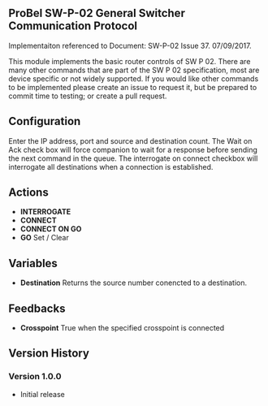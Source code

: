 ## ProBel SW-P-02 General Switcher Communication Protocol

Implementaiton referenced to Document: SW-P-02 Issue 37. 07/09/2017.

This module implements the basic router controls of SW P 02. There are many other commands that are part of the SW P 02 specification, most are device specific or not widely supported. If you would like other commands to be implemented please create an issue to request it, but be prepared to commit time to testing; or create a pull request.

## Configuration
Enter the IP address, port and source and destination count. The Wait on Ack check box will force companion to wait for a response before sending the next command in the queue. The interrogate on connect checkbox will interrogate all destinations when a connection is established.

## Actions
- **INTERROGATE** 
- **CONNECT** 
- **CONNECT ON GO** 
- **GO** Set / Clear

## Variables
- **Destination** Returns the source number conencted to a destination.

## Feedbacks
- **Crosspoint** True when the specified crosspoint is connected

## Version History

### Version 1.0.0
- Initial release